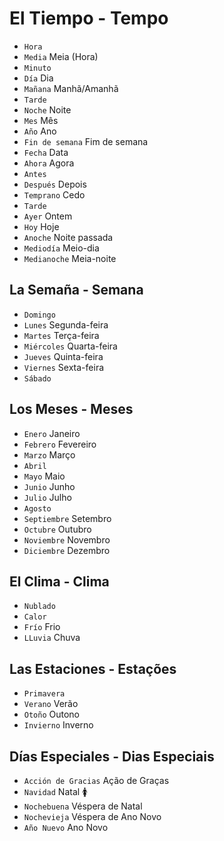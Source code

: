 # El Tiempo - Tempo

-   `Hora`
-   `Media` Meia (Hora)
-   `Minuto`
-   `Día` Dia
-   `Mañana` Manhã/Amanhã
-   `Tarde`
-   `Noche` Noite
-   `Mes` Mês
-   `Año` Ano
-   `Fin de semana` Fim de semana
-   `Fecha` Data
-   `Ahora` Agora
-   `Antes`
-   `Después` Depois
-   `Temprano` Cedo
-   `Tarde`
-   `Ayer` Ontem
-   `Hoy` Hoje
-   `Anoche` Noite passada
-   `Mediodía` Meio-dia
-   `Medianoche` Meia-noite

## La Semaña - Semana

-   `Domingo`
-   `Lunes` Segunda-feira
-   `Martes` Terça-feira
-   `Miércoles` Quarta-feira
-   `Jueves` Quinta-feira
-   `Viernes` Sexta-feira
-   `Sábado`

## Los Meses - Meses

-   `Enero` Janeiro
-   `Febrero` Fevereiro
-   `Marzo` Março
-   `Abril`
-   `Mayo` Maio
-   `Junio` Junho
-   `Julio` Julho
-   `Agosto`
-   `Septiembre` Setembro
-   `Octubre` Outubro
-   `Noviembre` Novembro
-   `Diciembre` Dezembro

## El Clima - Clima

-   `Nublado`
-   `Calor`
-   `Frío` Frio
-   `LLuvia` Chuva

## Las Estaciones - Estações

-   `Primavera`
-   `Verano` Verão
-   `Otoño` Outono
-   `Invierno` Inverno

## Días Especiales - Dias Especiais

-   `Acción de Gracias` Ação de Graças
-   `Navidad` Natal 🚺
-   `Nochebuena` Véspera de Natal
-   `Nochevieja` Véspera de Ano Novo
-   `Año Nuevo` Ano Novo
